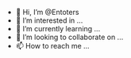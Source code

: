 - 👋 Hi, I’m @Entoters
- 👀 I’m interested in ...
- 🌱 I’m currently learning ...
- 💞️ I’m looking to collaborate on ...
- 📫 How to reach me ...

<!---
Entoters/Entoters is a ✨ special ✨ repository because its `README.md` (this file) appears on your GitHub profile.
You can click the Preview link to take a look at your changes.
--->
